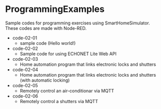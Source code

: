 # ProgrammingExamples

Sample codes for programming exercises using SmartHomeSimulator. These codes are made with Node-RED.

- code-02-01
  - sample code (Hello world!)
- code-02-02
  - Sample code for using ECHONET Lite Web API
- code-02-03
  - Home automation program that links electronic locks and shutters
- code-02-04
  - Home automation program that links electronic locks and shutters (with automatic locking)
- code-02-05
  - Remotely control an air-conditionar via MQTT
- code-02-06
  - Remotely control a shutters via MQTT

